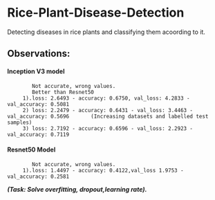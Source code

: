 # Rice-Plant-Disease-Detection
Detecting diseases in rice plants and classifying them acoording to it.

## Observations:
  #### Inception V3 model
            Not accurate, wrong values. 
            Better than Resnet50
         1).loss: 2.6493 - accuracy: 0.6750, val_loss: 4.2833 - val_accuracy: 0.5081
         2) loss: 2.2479 - accuracy: 0.6431 - val_loss: 3.4463 - val_accuracy: 0.5696       (Increasing datasets and labelled test samples)
         3) loss: 2.7192 - accuracy: 0.6596 - val_loss: 2.2923 - val_accuracy: 0.7119
  #### Resnet50 Model
            Not accurate, wrong values.
         1).loss: 1.4497 - accuracy: 0.4122,val_loss 1.9753 - val_accuracy: 0.2581
         
***(Task: Solve overfitting, dropout,learning rate).***
